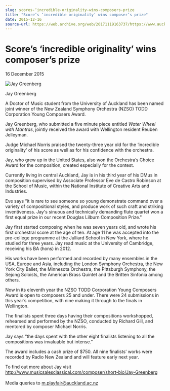 ```yaml
---
slug: scores-‘incredible-originality-wins-composers-prize
title: "Score’s ‘incredible originality’ wins composer’s prize"
date: 2015-12-16
source-url: https://web.archive.org/web/20171119163737/https://www.auckland.ac.nz/en/about/news-events-and-notices/news/news-2015/12/score_s-_incredible-originality-wins-composers-prize.html
---
```

Score’s ‘incredible originality’ wins composer’s prize
======================================================

16 December 2015

![Jay Greenberg](https://www.auckland.ac.nz/en/about/news-events-and-notices/news/news-2015/12/score_s-_incredible-originality-wins-composers-prize/_jcr_content/par/textimage/image.img.jpg/1453432823099.jpg "Jay Greenberg")

Jay Greenberg

A Doctor of Music student from the University of Auckland has been named joint winner of the New Zealand Symphony Orchestra (NZSO) TODD Corporation Young Composers Award.

Jay Greenberg, who submitted a five minute piece entitled _Water Wheel with Mantras_, jointly received the award with Wellington resident Reuben Jelleyman.

Judge Michael Norris praised the twenty-three year old for the ‘incredible originality’ of his score as well as for his confidence with the orchestra.

Jay, who grew up in the United States, also won the Orchestra’s Choice Award for the composition, created especially for the contest.  
  
Currently living in central Auckland, Jay is in his third year of his DMus in composition supervised by Associate Professor Eve de Castro Robinson at the School of Music, within the National Institute of Creative Arts and Industries.  
  
Eve says “it is rare to see someone so young demonstrate command over a variety of compositional styles, and produce work of such craft and striking inventiveness. Jay's sinuous and technically demanding flute quartet won a first equal prize in our recent Douglas Lilburn Composition Prize."

Jay first started composing when he was seven years old, and wrote his first orchestral score at the age of ten. At age 11 he was accepted into the pre-college programme at the Julliard School in New York, where he studied for three years. Jay read music at the University of Cambridge, receiving his BA (hons) in 2012.

His works have been performed and recorded by many ensembles in the USA, Europe and Asia, including the London Symphony Orchestra, the New York City Ballet, the Minnesota Orchestra, the Pittsburgh Symphony, the Sejong Soloists, the American Brass Quintet and the Britten Sinfonia among others.

Now in its eleventh year the NZSO TODD Corporation Young Composers Award is open to composers 25 and under. There were 24 submissions in this year’s competition, with nine making it through to the finals in Wellington.  
  
The finalists spent three days having their compositions workshopped, rehearsed and performed by the NZSO, conducted by Richard Gill, and mentored by composer Michael Norris.  
  
Jay says “the days spent with the other eight finalists listening to all the compositions was invaluable but intense.”  
  
The award includes a cash prize of $750. All nine finalists’ works were recorded by Radio New Zealand and will feature early next year.  
  
To find out more about Jay visit [http://www.musicsalesclassical.com/composer/short-bio/Jay-Greenberg  
](http://www.musicsalesclassical.com/composer/short-bio/Jay-Greenberg)  
Media queries to [m.playfair@auckland.ac.nz](mailto:m.playfair@auckland.ac.nz)